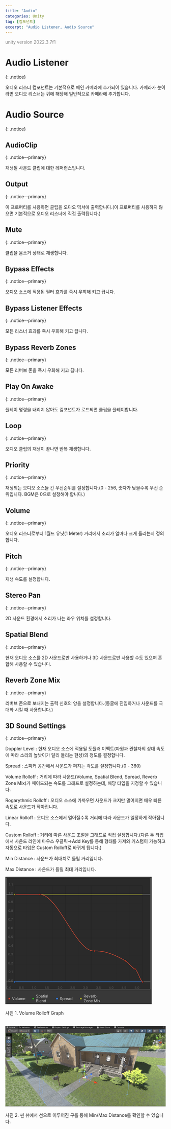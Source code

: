 ```yaml
---
title: "Audio"
categories: Unity
tag: [컴포넌트]
excerpt: "Audio Listener, Audio Source"
---
```





<span style="color:gray">unity version 2022.3.7f1</span>




# Audio Listener
{: .notice}

오디오 리스너 컴포넌트는 기본적으로 메인 카메라에 추가되어 있습니다. 카메라가 눈이라면 오디오 리스너는 귀에 해당해 일반적으로 카메라에 추가합니다.




# Audio Source
{: .notice}




## AudioClip
{: .notice--primary}

재생될 사운드 클립에 대한 레퍼런스입니다.




## Output
{: .notice--primary}

이 프로퍼티를 사용하면 클립을 오디오 믹서에 출력합니다.(이 프로퍼티를 사용하지 않으면 기본적으로 오디오 리스너에 직접 출력됩니다.)




## Mute
{: .notice--primary}

클립을 음소거 상태로 재생합니다.




## Bypass Effects
{: .notice--primary}

오디오 소스에 적용된 필터 효과를 즉시 우회해 키고 끕니다.




## Bypass Listener Effects
{: .notice--primary}

모든 리스너 효과를 즉시 우회해 키고 끕니다.




## Bypass Reverb Zones
{: .notice--primary}

모든 리버브 존을 즉시 우회해 키고 끕니다.




## Play On Awake
{: .notice--primary}

플레이 명령을 내리지 않아도 컴포넌트가 로드되면 클립을 플레이합니다.




## Loop
{: .notice--primary}

오디오 클립의 재생이 끝나면 반복 재생합니다.




## Priority
{: .notice--primary}

재생되는 오디오 소스들 간 우선순위를 설정합니다.(0 - 256, 숫자가 낮을수록 우선 순위입니다. BGM은 0으로 설정해야 합니다.)




## Volume
{: .notice--primary}

오디오 리스너로부터 1월드 유닛(1 Meter) 거리에서 소리가 얼마나 크게 들리는지 정의합니다.




## Pitch
{: .notice--primary}

재생 속도를 설정합니다.




## Stereo Pan
{: .notice--primary}

2D 사운드 환경에서 소리가 나는 좌우 위치를 설정합니다.




## Spatial Blend
{: .notice--primary}

현재 오디오 소스를 2D 사운드로만 사용하거나 3D 사운드로만 사용할 수도 있으며 혼합해 사용할 수 있습니다.




## Reverb Zone Mix
{: .notice--primary}

리버브 존으로 보내지는 출력 신호의 양을 설정합니다.(동굴에 진입하거나 사운드를 극대화 시킬 때 사용합니다.)




## 3D Sound Settings
{: .notice--primary}

<span class="ul-1">Doppler Level : 현재 오디오 소스에 적용될 도플러 이펙트(파원과 관찰자의 상대 속도에 따라 소리의 높낮이가 달리 들리는 현상)의 정도를 결정합니다.</span>

<span class="ul-1">Spread : 스피커 공간에서 사운드가 퍼지는 각도를 설정합니다.(0 - 360)</span>

<span class="ul-1">Volume Rolloff : 거리에 따라 사운드(Volume, Spatial Blend, Spread, Reverb Zone Mix)가 페이드되는 속도를 그래프로 설정하는데, 해당 타입을 지정할 수 있습니다.</span>

<span class="ul-2">Rogarythmic Rolloff : 오디오 소스에 가까우면 사운드가 크지만 멀어지면 매우 빠른 속도로 사운드가 작아집니다.</span>

<span class="ul-2">Linear Rolloff : 오디오 소스에서 멀어질수록 거리에 따라 사운드가 일정하게 작아집니다.</span>

<span class="ul-2">Custom Rolloff : 거리에 따른 사운드 조절을 그래프로 직접 설정합니다.(다른 두 타입에서 사운드 라인에 마우스 우클릭→Add Key를 통해 형태를 가져와 커스텀이 가능하고 자동으로 타입은 Custom Rolloff로 바뀌게 됩니다.)</span>

<span class="ul-1">Min Distance : 사운드가 최대치로 들릴 거리입니다.</span>

<span class="ul-1">Max Distance : 사운드가 들릴 최대 거리입니다.</span>

<img src="/img/Unity/VolumeRolloffGraph.png"/>

사진 1. Volume Rolloff Graph

<br>

<img src="/img/Unity/VolumeRolloffDistance.png"/>

사진 2. 씬 뷰에서 선으로 이루어진 구를 통해 Min/Max Distance를 확인할 수 있습니다.